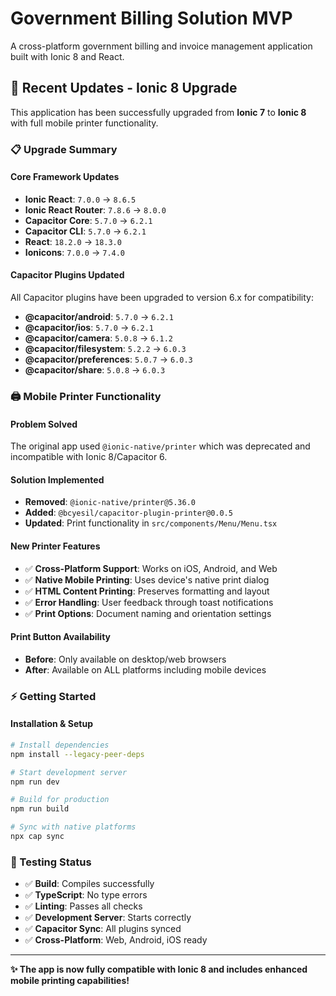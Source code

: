 # Government Billing Solution MVP

A cross-platform government billing and invoice management application built with Ionic 8 and React.

## 🚀 Recent Updates - Ionic 8 Upgrade

This application has been successfully upgraded from **Ionic 7** to **Ionic 8** with full mobile printer functionality.

### 📋 Upgrade Summary

#### Core Framework Updates
- **Ionic React**: `7.0.0` → `8.6.5`
- **Ionic React Router**: `7.8.6` → `8.0.0`
- **Capacitor Core**: `5.7.0` → `6.2.1`
- **Capacitor CLI**: `5.7.0` → `6.2.1`
- **React**: `18.2.0` → `18.3.0`
- **Ionicons**: `7.0.0` → `7.4.0`

#### Capacitor Plugins Updated
All Capacitor plugins have been upgraded to version 6.x for compatibility:
- **@capacitor/android**: `5.7.0` → `6.2.1`
- **@capacitor/ios**: `5.7.0` → `6.2.1`
- **@capacitor/camera**: `5.0.8` → `6.1.2`
- **@capacitor/filesystem**: `5.2.2` → `6.0.3`
- **@capacitor/preferences**: `5.0.7` → `6.0.3`
- **@capacitor/share**: `5.0.8` → `6.0.3`

### 🖨️ Mobile Printer Functionality

#### Problem Solved
The original app used `@ionic-native/printer` which was deprecated and incompatible with Ionic 8/Capacitor 6.

#### Solution Implemented
- **Removed**: `@ionic-native/printer@5.36.0`
- **Added**: `@bcyesil/capacitor-plugin-printer@0.0.5`
- **Updated**: Print functionality in `src/components/Menu/Menu.tsx`

#### New Printer Features
- ✅ **Cross-Platform Support**: Works on iOS, Android, and Web
- ✅ **Native Mobile Printing**: Uses device's native print dialog
- ✅ **HTML Content Printing**: Preserves formatting and layout  
- ✅ **Error Handling**: User feedback through toast notifications
- ✅ **Print Options**: Document naming and orientation settings

#### Print Button Availability
- **Before**: Only available on desktop/web browsers
- **After**: Available on ALL platforms including mobile devices

### ⚡ Getting Started

#### Installation & Setup
```bash
# Install dependencies
npm install --legacy-peer-deps

# Start development server
npm run dev

# Build for production
npm run build

# Sync with native platforms
npx cap sync
```

### 🧪 Testing Status
- ✅ **Build**: Compiles successfully
- ✅ **TypeScript**: No type errors
- ✅ **Linting**: Passes all checks  
- ✅ **Development Server**: Starts correctly
- ✅ **Capacitor Sync**: All plugins synced
- ✅ **Cross-Platform**: Web, Android, iOS ready

---

**✨ The app is now fully compatible with Ionic 8 and includes enhanced mobile printing capabilities!**